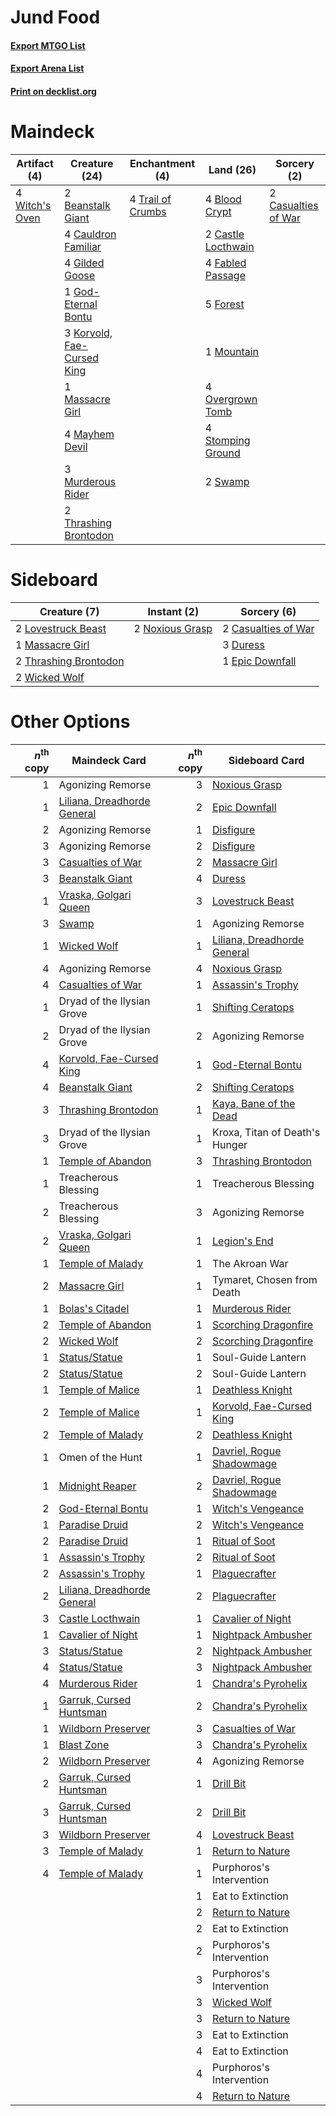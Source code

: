 # Jund Food

#### [Export MTGO List](../collection/Jund%20Food/Jund%20Food.txt)
#### [Export Arena List](../collection/Jund%20Food/Jund%20Food_arena.txt)
#### [Print on decklist.org](http://decklist.org/?deckmain=2%09Beanstalk%20Giant%0A4%09Blood%20Crypt%0A2%09Castle%20Locthwain%0A2%09Casualties%20of%20War%0A4%09Cauldron%20Familiar%0A4%09Fabled%20Passage%0A5%09Forest%0A4%09Gilded%20Goose%0A1%09God-Eternal%20Bontu%0A3%09Korvold,%20Fae-Cursed%20King%0A1%09Massacre%20Girl%0A4%09Mayhem%20Devil%0A1%09Mountain%0A3%09Murderous%20Rider%0A4%09Overgrown%20Tomb%0A4%09Stomping%20Ground%0A2%09Swamp%0A2%09Thrashing%20Brontodon%0A4%09Trail%20of%20Crumbs%0A4%09Witch's%20Oven&deckside=2%09Casualties%20of%20War%0A3%09Duress%0A1%09Epic%20Downfall%0A2%09Lovestruck%20Beast%0A1%09Massacre%20Girl%0A2%09Noxious%20Grasp%0A2%09Thrashing%20Brontodon%0A2%09Wicked%20Wolf)
# Maindeck

|                                      Artifact (4)                                       |                                            Creature (24)                                            |                                      Enchantment (4)                                       |                                          Land (26)                                          |                                         Sorcery (2)                                          |
|-----------------------------------------------------------------------------------------|-----------------------------------------------------------------------------------------------------|--------------------------------------------------------------------------------------------|---------------------------------------------------------------------------------------------|----------------------------------------------------------------------------------------------|
|4 [Witch's Oven](http://gatherer.wizards.com/Pages/Card/Details.aspx?multiverseid=473199)|2 [Beanstalk Giant](http://gatherer.wizards.com/Pages/Card/Details.aspx?multiverseid=473111)         |4 [Trail of Crumbs](http://gatherer.wizards.com/Pages/Card/Details.aspx?multiverseid=473141)|4 [Blood Crypt](http://gatherer.wizards.com/Pages/Card/Details.aspx?multiverseid=97102)      |2 [Casualties of War](http://gatherer.wizards.com/Pages/Card/Details.aspx?multiverseid=461114)|
|                                                                                         |4 [Cauldron Familiar](http://gatherer.wizards.com/Pages/Card/Details.aspx?multiverseid=473043)       |                                                                                            |2 [Castle Locthwain](http://gatherer.wizards.com/Pages/Card/Details.aspx?multiverseid=473203)|                                                                                              |
|                                                                                         |4 [Gilded Goose](http://gatherer.wizards.com/Pages/Card/Details.aspx?multiverseid=473122)            |                                                                                            |4 [Fabled Passage](http://gatherer.wizards.com/Pages/Card/Details.aspx?multiverseid=473206)  |                                                                                              |
|                                                                                         |1 [God-Eternal Bontu](http://gatherer.wizards.com/Pages/Card/Details.aspx?multiverseid=461019)       |                                                                                            |5 [Forest](http://gatherer.wizards.com/Pages/Card/Details.aspx?multiverseid=439860)          |                                                                                              |
|                                                                                         |3 [Korvold, Fae-Cursed King](http://gatherer.wizards.com/Pages/Card/Details.aspx?multiverseid=476047)|                                                                                            |1 [Mountain](http://gatherer.wizards.com/Pages/Card/Details.aspx?multiverseid=439859)        |                                                                                              |
|                                                                                         |1 [Massacre Girl](http://gatherer.wizards.com/Pages/Card/Details.aspx?multiverseid=461026)           |                                                                                            |4 [Overgrown Tomb](http://gatherer.wizards.com/Pages/Card/Details.aspx?multiverseid=405103)  |                                                                                              |
|                                                                                         |4 [Mayhem Devil](http://gatherer.wizards.com/Pages/Card/Details.aspx?multiverseid=461131)            |                                                                                            |4 [Stomping Ground](http://gatherer.wizards.com/Pages/Card/Details.aspx?multiverseid=405110) |                                                                                              |
|                                                                                         |3 [Murderous Rider](http://gatherer.wizards.com/Pages/Card/Details.aspx?multiverseid=473059)         |                                                                                            |2 [Swamp](http://gatherer.wizards.com/Pages/Card/Details.aspx?multiverseid=439858)           |                                                                                              |
|                                                                                         |2 [Thrashing Brontodon](http://gatherer.wizards.com/Pages/Card/Details.aspx?multiverseid=456570)     |                                                                                            |                                                                                             |                                                                                              |


# Sideboard

|                                          Creature (7)                                          |                                       Instant (2)                                        |                                         Sorcery (6)                                          |
|------------------------------------------------------------------------------------------------|------------------------------------------------------------------------------------------|----------------------------------------------------------------------------------------------|
|2 [Lovestruck Beast](http://gatherer.wizards.com/Pages/Card/Details.aspx?multiverseid=473127)   |2 [Noxious Grasp](http://gatherer.wizards.com/Pages/Card/Details.aspx?multiverseid=466864)|2 [Casualties of War](http://gatherer.wizards.com/Pages/Card/Details.aspx?multiverseid=461114)|
|1 [Massacre Girl](http://gatherer.wizards.com/Pages/Card/Details.aspx?multiverseid=461026)      |                                                                                          |3 [Duress](http://gatherer.wizards.com/Pages/Card/Details.aspx?multiverseid=14557)            |
|2 [Thrashing Brontodon](http://gatherer.wizards.com/Pages/Card/Details.aspx?multiverseid=456570)|                                                                                          |1 [Epic Downfall](http://gatherer.wizards.com/Pages/Card/Details.aspx?multiverseid=473047)    |
|2 [Wicked Wolf](http://gatherer.wizards.com/Pages/Card/Details.aspx?multiverseid=473143)        |                                                                                          |                                                                                              |


# Other Options

|*n*<sup>th</sup> copy|                                            Maindeck Card                                             |*n*<sup>th</sup> copy|                                            Sideboard Card                                            |
|--------------------:|------------------------------------------------------------------------------------------------------|--------------------:|------------------------------------------------------------------------------------------------------|
|                    1|Agonizing Remorse                                                                                     |                    3|[Noxious Grasp](http://gatherer.wizards.com/Pages/Card/Details.aspx?multiverseid=466864)              |
|                    1|[Liliana, Dreadhorde General](http://gatherer.wizards.com/Pages/Card/Details.aspx?multiverseid=461024)|                    2|[Epic Downfall](http://gatherer.wizards.com/Pages/Card/Details.aspx?multiverseid=473047)              |
|                    2|Agonizing Remorse                                                                                     |                    1|[Disfigure](http://gatherer.wizards.com/Pages/Card/Details.aspx?multiverseid=442076)                  |
|                    3|Agonizing Remorse                                                                                     |                    2|[Disfigure](http://gatherer.wizards.com/Pages/Card/Details.aspx?multiverseid=442076)                  |
|                    3|[Casualties of War](http://gatherer.wizards.com/Pages/Card/Details.aspx?multiverseid=461114)          |                    2|[Massacre Girl](http://gatherer.wizards.com/Pages/Card/Details.aspx?multiverseid=461026)              |
|                    3|[Beanstalk Giant](http://gatherer.wizards.com/Pages/Card/Details.aspx?multiverseid=473111)            |                    4|[Duress](http://gatherer.wizards.com/Pages/Card/Details.aspx?multiverseid=14557)                      |
|                    1|[Vraska, Golgari Queen](http://gatherer.wizards.com/Pages/Card/Details.aspx?multiverseid=452963)      |                    3|[Lovestruck Beast](http://gatherer.wizards.com/Pages/Card/Details.aspx?multiverseid=473127)           |
|                    3|[Swamp](http://gatherer.wizards.com/Pages/Card/Details.aspx?multiverseid=439858)                      |                    1|Agonizing Remorse                                                                                     |
|                    1|[Wicked Wolf](http://gatherer.wizards.com/Pages/Card/Details.aspx?multiverseid=473143)                |                    1|[Liliana, Dreadhorde General](http://gatherer.wizards.com/Pages/Card/Details.aspx?multiverseid=461024)|
|                    4|Agonizing Remorse                                                                                     |                    4|[Noxious Grasp](http://gatherer.wizards.com/Pages/Card/Details.aspx?multiverseid=466864)              |
|                    4|[Casualties of War](http://gatherer.wizards.com/Pages/Card/Details.aspx?multiverseid=461114)          |                    1|[Assassin's Trophy](http://gatherer.wizards.com/Pages/Card/Details.aspx?multiverseid=452902)          |
|                    1|Dryad of the Ilysian Grove                                                                            |                    1|[Shifting Ceratops](http://gatherer.wizards.com/Pages/Card/Details.aspx?multiverseid=466948)          |
|                    2|Dryad of the Ilysian Grove                                                                            |                    2|Agonizing Remorse                                                                                     |
|                    4|[Korvold, Fae-Cursed King](http://gatherer.wizards.com/Pages/Card/Details.aspx?multiverseid=476047)   |                    1|[God-Eternal Bontu](http://gatherer.wizards.com/Pages/Card/Details.aspx?multiverseid=461019)          |
|                    4|[Beanstalk Giant](http://gatherer.wizards.com/Pages/Card/Details.aspx?multiverseid=473111)            |                    2|[Shifting Ceratops](http://gatherer.wizards.com/Pages/Card/Details.aspx?multiverseid=466948)          |
|                    3|[Thrashing Brontodon](http://gatherer.wizards.com/Pages/Card/Details.aspx?multiverseid=456570)        |                    1|[Kaya, Bane of the Dead](http://gatherer.wizards.com/Pages/Card/Details.aspx?multiverseid=461158)     |
|                    3|Dryad of the Ilysian Grove                                                                            |                    1|Kroxa, Titan of Death's Hunger                                                                        |
|                    1|[Temple of Abandon](http://gatherer.wizards.com/Pages/Card/Details.aspx?multiverseid=373711)          |                    3|[Thrashing Brontodon](http://gatherer.wizards.com/Pages/Card/Details.aspx?multiverseid=456570)        |
|                    1|Treacherous Blessing                                                                                  |                    1|Treacherous Blessing                                                                                  |
|                    2|Treacherous Blessing                                                                                  |                    3|Agonizing Remorse                                                                                     |
|                    2|[Vraska, Golgari Queen](http://gatherer.wizards.com/Pages/Card/Details.aspx?multiverseid=452963)      |                    1|[Legion's End](http://gatherer.wizards.com/Pages/Card/Details.aspx?multiverseid=466860)               |
|                    1|[Temple of Malady](http://gatherer.wizards.com/Pages/Card/Details.aspx?multiverseid=380515)           |                    1|The Akroan War                                                                                        |
|                    2|[Massacre Girl](http://gatherer.wizards.com/Pages/Card/Details.aspx?multiverseid=461026)              |                    1|Tymaret, Chosen from Death                                                                            |
|                    1|[Bolas's Citadel](http://gatherer.wizards.com/Pages/Card/Details.aspx?multiverseid=461006)            |                    1|[Murderous Rider](http://gatherer.wizards.com/Pages/Card/Details.aspx?multiverseid=473059)            |
|                    2|[Temple of Abandon](http://gatherer.wizards.com/Pages/Card/Details.aspx?multiverseid=373711)          |                    1|[Scorching Dragonfire](http://gatherer.wizards.com/Pages/Card/Details.aspx?multiverseid=473101)       |
|                    2|[Wicked Wolf](http://gatherer.wizards.com/Pages/Card/Details.aspx?multiverseid=473143)                |                    2|[Scorching Dragonfire](http://gatherer.wizards.com/Pages/Card/Details.aspx?multiverseid=473101)       |
|                    1|[Status/Statue](http://gatherer.wizards.com/Pages/Card/Details.aspx?multiverseid=452980)              |                    1|Soul-Guide Lantern                                                                                    |
|                    2|[Status/Statue](http://gatherer.wizards.com/Pages/Card/Details.aspx?multiverseid=452980)              |                    2|Soul-Guide Lantern                                                                                    |
|                    1|[Temple of Malice](http://gatherer.wizards.com/Pages/Card/Details.aspx?multiverseid=378536)           |                    1|[Deathless Knight](http://gatherer.wizards.com/Pages/Card/Details.aspx?multiverseid=473170)           |
|                    2|[Temple of Malice](http://gatherer.wizards.com/Pages/Card/Details.aspx?multiverseid=378536)           |                    1|[Korvold, Fae-Cursed King](http://gatherer.wizards.com/Pages/Card/Details.aspx?multiverseid=476047)   |
|                    2|[Temple of Malady](http://gatherer.wizards.com/Pages/Card/Details.aspx?multiverseid=380515)           |                    2|[Deathless Knight](http://gatherer.wizards.com/Pages/Card/Details.aspx?multiverseid=473170)           |
|                    1|Omen of the Hunt                                                                                      |                    1|[Davriel, Rogue Shadowmage](http://gatherer.wizards.com/Pages/Card/Details.aspx?multiverseid=461010)  |
|                    1|[Midnight Reaper](http://gatherer.wizards.com/Pages/Card/Details.aspx?multiverseid=452827)            |                    2|[Davriel, Rogue Shadowmage](http://gatherer.wizards.com/Pages/Card/Details.aspx?multiverseid=461010)  |
|                    2|[God-Eternal Bontu](http://gatherer.wizards.com/Pages/Card/Details.aspx?multiverseid=461019)          |                    1|[Witch's Vengeance](http://gatherer.wizards.com/Pages/Card/Details.aspx?multiverseid=473073)          |
|                    1|[Paradise Druid](http://gatherer.wizards.com/Pages/Card/Details.aspx?multiverseid=461098)             |                    2|[Witch's Vengeance](http://gatherer.wizards.com/Pages/Card/Details.aspx?multiverseid=473073)          |
|                    2|[Paradise Druid](http://gatherer.wizards.com/Pages/Card/Details.aspx?multiverseid=461098)             |                    1|[Ritual of Soot](http://gatherer.wizards.com/Pages/Card/Details.aspx?multiverseid=452834)             |
|                    1|[Assassin's Trophy](http://gatherer.wizards.com/Pages/Card/Details.aspx?multiverseid=452902)          |                    2|[Ritual of Soot](http://gatherer.wizards.com/Pages/Card/Details.aspx?multiverseid=452834)             |
|                    2|[Assassin's Trophy](http://gatherer.wizards.com/Pages/Card/Details.aspx?multiverseid=452902)          |                    1|[Plaguecrafter](http://gatherer.wizards.com/Pages/Card/Details.aspx?multiverseid=452832)              |
|                    2|[Liliana, Dreadhorde General](http://gatherer.wizards.com/Pages/Card/Details.aspx?multiverseid=461024)|                    2|[Plaguecrafter](http://gatherer.wizards.com/Pages/Card/Details.aspx?multiverseid=452832)              |
|                    3|[Castle Locthwain](http://gatherer.wizards.com/Pages/Card/Details.aspx?multiverseid=473203)           |                    1|[Cavalier of Night](http://gatherer.wizards.com/Pages/Card/Details.aspx?multiverseid=466848)          |
|                    1|[Cavalier of Night](http://gatherer.wizards.com/Pages/Card/Details.aspx?multiverseid=466848)          |                    1|[Nightpack Ambusher](http://gatherer.wizards.com/Pages/Card/Details.aspx?multiverseid=466939)         |
|                    3|[Status/Statue](http://gatherer.wizards.com/Pages/Card/Details.aspx?multiverseid=452980)              |                    2|[Nightpack Ambusher](http://gatherer.wizards.com/Pages/Card/Details.aspx?multiverseid=466939)         |
|                    4|[Status/Statue](http://gatherer.wizards.com/Pages/Card/Details.aspx?multiverseid=452980)              |                    3|[Nightpack Ambusher](http://gatherer.wizards.com/Pages/Card/Details.aspx?multiverseid=466939)         |
|                    4|[Murderous Rider](http://gatherer.wizards.com/Pages/Card/Details.aspx?multiverseid=473059)            |                    1|[Chandra's Pyrohelix](http://gatherer.wizards.com/Pages/Card/Details.aspx?multiverseid=417684)        |
|                    1|[Garruk, Cursed Huntsman](http://gatherer.wizards.com/Pages/Card/Details.aspx?multiverseid=473153)    |                    2|[Chandra's Pyrohelix](http://gatherer.wizards.com/Pages/Card/Details.aspx?multiverseid=417684)        |
|                    1|[Wildborn Preserver](http://gatherer.wizards.com/Pages/Card/Details.aspx?multiverseid=473144)         |                    3|[Casualties of War](http://gatherer.wizards.com/Pages/Card/Details.aspx?multiverseid=461114)          |
|                    1|[Blast Zone](http://gatherer.wizards.com/Pages/Card/Details.aspx?multiverseid=461171)                 |                    3|[Chandra's Pyrohelix](http://gatherer.wizards.com/Pages/Card/Details.aspx?multiverseid=417684)        |
|                    2|[Wildborn Preserver](http://gatherer.wizards.com/Pages/Card/Details.aspx?multiverseid=473144)         |                    4|Agonizing Remorse                                                                                     |
|                    2|[Garruk, Cursed Huntsman](http://gatherer.wizards.com/Pages/Card/Details.aspx?multiverseid=473153)    |                    1|[Drill Bit](http://gatherer.wizards.com/Pages/Card/Details.aspx?multiverseid=457217)                  |
|                    3|[Garruk, Cursed Huntsman](http://gatherer.wizards.com/Pages/Card/Details.aspx?multiverseid=473153)    |                    2|[Drill Bit](http://gatherer.wizards.com/Pages/Card/Details.aspx?multiverseid=457217)                  |
|                    3|[Wildborn Preserver](http://gatherer.wizards.com/Pages/Card/Details.aspx?multiverseid=473144)         |                    4|[Lovestruck Beast](http://gatherer.wizards.com/Pages/Card/Details.aspx?multiverseid=473127)           |
|                    3|[Temple of Malady](http://gatherer.wizards.com/Pages/Card/Details.aspx?multiverseid=380515)           |                    1|[Return to Nature](http://gatherer.wizards.com/Pages/Card/Details.aspx?multiverseid=461102)           |
|                    4|[Temple of Malady](http://gatherer.wizards.com/Pages/Card/Details.aspx?multiverseid=380515)           |                    1|Purphoros's Intervention                                                                              |
|                     |                                                                                                      |                    1|Eat to Extinction                                                                                     |
|                     |                                                                                                      |                    2|[Return to Nature](http://gatherer.wizards.com/Pages/Card/Details.aspx?multiverseid=461102)           |
|                     |                                                                                                      |                    2|Eat to Extinction                                                                                     |
|                     |                                                                                                      |                    2|Purphoros's Intervention                                                                              |
|                     |                                                                                                      |                    3|Purphoros's Intervention                                                                              |
|                     |                                                                                                      |                    3|[Wicked Wolf](http://gatherer.wizards.com/Pages/Card/Details.aspx?multiverseid=473143)                |
|                     |                                                                                                      |                    3|[Return to Nature](http://gatherer.wizards.com/Pages/Card/Details.aspx?multiverseid=461102)           |
|                     |                                                                                                      |                    3|Eat to Extinction                                                                                     |
|                     |                                                                                                      |                    4|Eat to Extinction                                                                                     |
|                     |                                                                                                      |                    4|Purphoros's Intervention                                                                              |
|                     |                                                                                                      |                    4|[Return to Nature](http://gatherer.wizards.com/Pages/Card/Details.aspx?multiverseid=461102)           |

